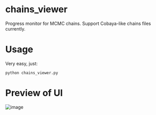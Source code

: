 # chains_viewer
Progress monitor for MCMC chains. Support Cobaya-like chains files currently.
# Usage
Very easy, just:
```
python chains_viewer.py
```
# Preview of UI
![image](https://github.com/user-attachments/assets/38e07583-f900-43d4-ad1f-b446429399ef)

